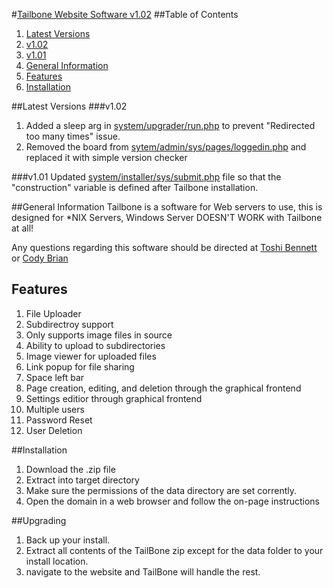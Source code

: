 #[Tailbone Website Software v1.02](https://tailbone.gardenwolf.com/ "Tailbone's Official Website")
##Table of Contents
1. [Latest Versions](#latest-versions)
  1. [v1.02](#v102)
  2. [v1.01](#v101)
2. [General Information](#general-information)
3. [Features](#features)
4. [Installation](#installation)

##Latest Versions
###v1.02
1. Added a sleep arg in [system/upgrader/run.php](system/upgrader/run.php) to prevent "Redirected too many times" issue.
2. Removed the board from [sytem/admin/sys/pages/loggedin.php](system/admin/sys/pages/loggedin.php) and replaced it with simple version checker
      
###v1.01
Updated [system/installer/sys/submit.php](system/installer/sys/submit.php) file so that the "construction" variable is defined after Tailbone installation.

##General Information
Tailbone is a software for Web servers to use, this is designed for \*NIX Servers, Windows Server DOESN'T WORK with Tailbone at all!
  
Any questions regarding this software should be directed at [Toshi Bennett](mailto:toshi@gardenwolf.com?Subject=Tailbone "Send an email to Toshi") or [Cody Brian](mailto:cody@gardenwolf.com?Subject=Tailbone "Send an email to Cody")


## Features
1. File Uploader
  1. Subdirectroy support
  2. Only supports image files in source
  3. Ability to upload to subdirectories
  4. Image viewer for uploaded files
  5. Link popup for file sharing
  6. Space left bar
2. Page creation, editing, and deletion through the graphical frontend
3. Settings editior through graphical frontend
4. Multiple users
  1. Password Reset
  2. User Deletion

##Installation
1. Download the .zip file
2. Extract into target directory
3. Make sure the permissions of the data directory are set corrently.
4. Open the domain in a web browser and follow the on-page instructions

##Upgrading
1. Back up your install.
2. Extract all contents of the TailBone zip except for the data folder to your install location.
3. navigate to the website and TailBone will handle the rest.
